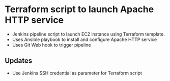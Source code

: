 # Terraform script to launch Apache HTTP service
- Jenkins pipeline script to launch EC2 instance using Terraform template.
- Uses Ansible playbook to install and configure Apache HTTP service
- Uses Git Web hook to trigger pipeline

## Updates
- Use Jenkins SSH credential as parameter for Terraform script
